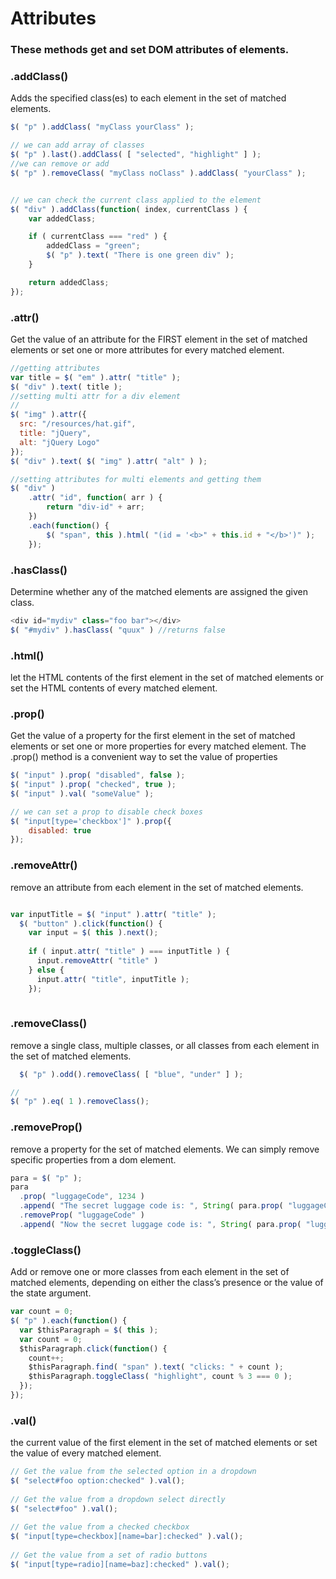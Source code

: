 # Attributes

### These methods get and set DOM attributes of elements.

### .addClass()
Adds the specified class(es) to each element in the set of matched elements.
```javascript
$( "p" ).addClass( "myClass yourClass" );

// we can add array of classes
$( "p" ).last().addClass( [ "selected", "highlight" ] );
//we can remove or add
$( "p" ).removeClass( "myClass noClass" ).addClass( "yourClass" );


// we can check the current class applied to the element
$( "div" ).addClass(function( index, currentClass ) {
    var addedClass;

    if ( currentClass === "red" ) {
        addedClass = "green";
        $( "p" ).text( "There is one green div" );
    }

    return addedClass;
});
```

 
### .attr()
Get the value of an attribute for the FIRST element in the set of matched elements or set one or more attributes for every matched element.
```javascript
//getting attributes
var title = $( "em" ).attr( "title" );
$( "div" ).text( title );
//setting multi attr for a div element
// 
$( "img" ).attr({
  src: "/resources/hat.gif",
  title: "jQuery",
  alt: "jQuery Logo"
});
$( "div" ).text( $( "img" ).attr( "alt" ) );

//setting attributes for multi elements and getting them
$( "div" )
    .attr( "id", function( arr ) {
        return "div-id" + arr;
    })
    .each(function() {
        $( "span", this ).html( "(id = '<b>" + this.id + "</b>')" );
    });

```
 
### .hasClass()
Determine whether any of the matched elements are assigned the given class.
```javascript
<div id="mydiv" class="foo bar"></div>
$( "#mydiv" ).hasClass( "quux" ) //returns false

```
 
### .html()
let the HTML contents of the first element in the set of matched elements or set the HTML contents of every matched element.

 
### .prop()
Get the value of a property for the first element in the set of matched elements or set one or more properties for every matched element.
The .prop() method is a convenient way to set the value of properties
```javascript
$( "input" ).prop( "disabled", false );
$( "input" ).prop( "checked", true );
$( "input" ).val( "someValue" );

// we can set a prop to disable check boxes 
$( "input[type='checkbox']" ).prop({
    disabled: true
});
```

### .removeAttr()
remove an attribute from each element in the set of matched elements.
```javascript

var inputTitle = $( "input" ).attr( "title" );
  $( "button" ).click(function() {
    var input = $( this ).next();
 
    if ( input.attr( "title" ) === inputTitle ) {
      input.removeAttr( "title" )
    } else {
      input.attr( "title", inputTitle );
    });
 
```

### .removeClass()
remove a single class, multiple classes, or all classes from each element in the set of matched elements.
```javascript
  $( "p" ).odd().removeClass( [ "blue", "under" ] );

//
$( "p" ).eq( 1 ).removeClass();
```
 
### .removeProp()
remove a property for the set of matched elements.
We can simply remove specific properties from a dom element.
```javascript
para = $( "p" );
para
  .prop( "luggageCode", 1234 )
  .append( "The secret luggage code is: ", String( para.prop( "luggageCode" ) ), ". " )
  .removeProp( "luggageCode" )
  .append( "Now the secret luggage code is: ", String( para.prop( "luggageCode" ) ), ". " );
```

 
### .toggleClass()
Add or remove one or more classes from each element in the set of matched elements, depending on either the class’s presence or the value of the state argument.
```javascript
var count = 0;
$( "p" ).each(function() {
  var $thisParagraph = $( this );
  var count = 0;
  $thisParagraph.click(function() {
    count++;
    $thisParagraph.find( "span" ).text( "clicks: " + count );
    $thisParagraph.toggleClass( "highlight", count % 3 === 0 );
  });
});
```
 
### .val()
the current value of the first element in the set of matched elements or set the value of every matched element.


```javascript
// Get the value from the selected option in a dropdown
$( "select#foo option:checked" ).val();
 
// Get the value from a dropdown select directly
$( "select#foo" ).val();
 
// Get the value from a checked checkbox
$( "input[type=checkbox][name=bar]:checked" ).val();
 
// Get the value from a set of radio buttons
$( "input[type=radio][name=baz]:checked" ).val();
```
